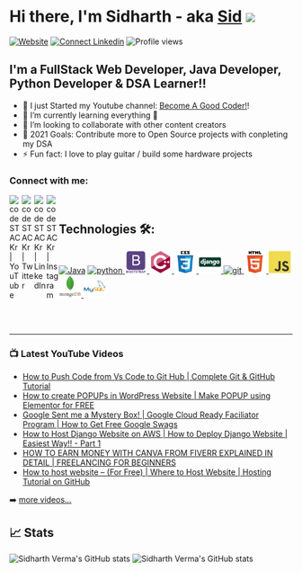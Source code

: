 # Hi there, I'm Sidharth - aka [Sid][website] <img src="https://github.com/TheDudeThatCode/TheDudeThatCode/blob/master/Assets/Hi.gif" width="29px">

[![Website](https://img.shields.io/youtube/channel/subscribers/UCKenwoqsIRKQUD_psvURGlw?sub_confirmation=1?style=flat-square)](https://www.youtube.com/channel/UCKenwoqsIRKQUD_psvURGlw?sub_confirmation=1)
[![Connect Linkedin](https://img.shields.io/badge/LinkedIn-Connect-blue)](https://www.linkedin.com/in/sidharth-verma-3830801b2/)
![Profile views](https://komarev.com/ghpvc/?username=sidharth1017&color=blue&style=flat-square)
## I'm a FullStack Web Developer, Java Developer, Python Developer & DSA Learner!!

- 🔭 I just Started my Youtube channel: [Become A Good Coder!][course]!
- 🌱 I’m currently learning everything 🤣
- 👯 I’m looking to collaborate with other content creators
- 🥅 2021 Goals: Contribute more to Open Source projects with conpleting my DSA
- ⚡ Fun fact: I love to play guitar / build some hardware projects

### Connect with me:

[<img align="left" alt="codeSTACKr | YouTube" width="22px" src="https://icons.iconarchive.com/icons/papirus-team/papirus-apps/128/youtube-icon.png" />][youtube]
[<img align="left" alt="codeSTACKr | Twitter" width="22px" src="https://cdn-icons-png.flaticon.com/512/124/124021.png" />][twitter]
[<img align="left" alt="codeSTACKr | LinkedIn" width="22px" src="https://img.icons8.com/fluency/2x/linkedin.png" />][linkedin]
[<img align="left" alt="codeSTACKr | Instagram" width="22px" src="https://cdn-icons-png.flaticon.com/512/174/174855.png" />][instagram]

<br />

## Technologies 🛠:

<p align="left">
<a href="https://www.java.com/en/" target="_blank"> <img src="https://cdn-icons-png.flaticon.com/128/226/226777.png" alt="Java" width="40" height="40"/></a>
<a href="https://www.python.org" target="_blank"> <img src="https://img.icons8.com/color/2x/python.png" alt="python" width="40" height="40"/> </a>
<a href="https://www.digitalocean.com/" target="_blank"><i class="fab fa-digital-ocean"></i></a>
<a href="https://getbootstrap.com" target="_blank"> <img src="https://raw.githubusercontent.com/devicons/devicon/master/icons/bootstrap/bootstrap-plain-wordmark.svg" alt="bootstrap" width="40" height="40"/> </a> 
<a href="https://www.w3schools.com/cpp/" target="_blank"> <img src="https://raw.githubusercontent.com/devicons/devicon/master/icons/cplusplus/cplusplus-original.svg" alt="cplusplus" width="40" height="40"/>
</a> <a href="https://www.w3schools.com/css/" target="_blank"> <img src="https://raw.githubusercontent.com/devicons/devicon/master/icons/css3/css3-original-wordmark.svg" alt="css3" width="40" height="40"/> </a> 
<a href="https://www.djangoproject.com/" target="_blank"> <img src="https://raw.githubusercontent.com/devicons/devicon/master/icons/django/django-original.svg" alt="django" width="40" height="40"/> </a>
<a href="https://git-scm.com/" target="_blank"> <img src="https://www.vectorlogo.zone/logos/git-scm/git-scm-icon.svg" alt="git" width="40" height="40"/> </a> 
<a href="https://www.w3.org/html/" target="_blank"> <img src="https://raw.githubusercontent.com/devicons/devicon/master/icons/html5/html5-original-wordmark.svg" alt="html5" width="40" height="40"/> </a>
<a href="https://developer.mozilla.org/en-US/docs/Web/JavaScript" target="_blank"> <img src="https://raw.githubusercontent.com/devicons/devicon/master/icons/javascript/javascript-original.svg" alt="javascript" width="40" height="40"/> </a>
 <a href="https://www.mongodb.com/" target="_blank"> <img src="https://raw.githubusercontent.com/devicons/devicon/master/icons/mongodb/mongodb-original-wordmark.svg" alt="mongodb" width="40" height="40"/> </a> 
<a href="https://www.mysql.com/" target="_blank"> <img src="https://raw.githubusercontent.com/devicons/devicon/master/icons/mysql/mysql-original-wordmark.svg" alt="mysql" width="40" height="40"/> </a></p>

<br />
<br />

---

### 📺 Latest YouTube Videos

<!-- YOUTUBE:START -->
- [How to Push Code from Vs Code to Git Hub | Complete Git & GitHub Tutorial](https://youtu.be/dHw6ygphapI)
- [How to create POPUPs in WordPress Website | Make POPUP using Elementor for FREE](https://youtu.be/vISBUpK5MQ8)
- [Google Sent me a Mystery Box! | Google Cloud Ready Faciliator Program | How to Get Free Google Swags](https://youtu.be/Z6AzkcIE0oM)
- [How to Host Django Website on AWS | How to Deploy Django Website | Easiest Way!! - Part 1](https://youtu.be/MRSQFDui0ac)
- [HOW TO EARN MONEY WITH CANVA FROM FIVERR EXPLAINED IN DETAIL | FREELANCING FOR BEGINNERS](https://youtu.be/UTXkeDYKl00)
- [How to host website – (For Free) | Where to Host Website | Hosting Tutorial on GitHub](https://youtu.be/z4yd6QuVN5U)
<!-- YOUTUBE:END -->

➡️ [more videos...](https://www.youtube.com/channel/UCKenwoqsIRKQUD_psvURGlw)

## 📈 Stats
![Sidharth Verma's GitHub stats](https://github-readme-stats.vercel.app/api?username=sidharth1017&show_icons=true&theme=algolia)
![Sidharth Verma's GitHub stats](https://github-readme-streak-stats.herokuapp.com/?user=sidharth1017&theme=highcontrast)


[website]: https://www.linkedin.com/in/sidharth-verma-3830801b2/
[course]: https://www.youtube.com/channel/UCKenwoqsIRKQUD_psvURGlw
[twitter]: https://twitter.com/Sidharthv6367
[youtube]: https://www.youtube.com/channel/UCKenwoqsIRKQUD_psvURGlw
[instagram]: https://www.instagram.com/webdevelopersfactory/
[linkedin]: https://www.linkedin.com/in/sidharth-verma-3830801b2/
